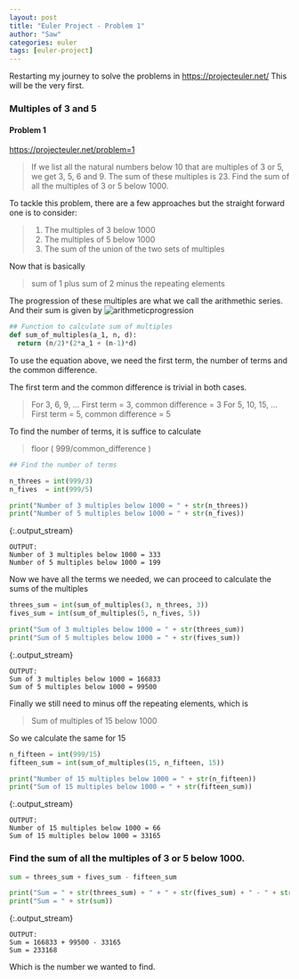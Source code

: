 ```yaml
---
layout: post
title: "Euler Project - Problem 1"
author: "Saw"
categories: euler
tags: [euler-project]
---
```


Restarting my journey to solve the problems in https://projecteuler.net/ This will be the very first.

### Multiples of 3 and 5
#### Problem 1

https://projecteuler.net/problem=1
> If we list all the natural numbers below 10 that are multiples of 3 or 5, we get 3, 5, 6 and 9. The sum of these multiples is 23.
Find the sum of all the multiples of 3 or 5 below 1000.

To tackle this problem, there are a few approaches but the straight forward one is to consider:

> 1. The multiples of 3 below 1000
> 2. The multiples of 5 below 1000
> 3. The sum of the union of the two sets of multiples

Now that is basically
>  sum of 1 plus sum of 2 minus the repeating elements

The progression of these multiples are what we call the arithmethic series. And their sum is given by
![arithmeticprogression](https://www.onlinemathlearning.com/image-files/xarithmetic-series.png.pagespeed.ic.kx-x1loOGX.png)


<div class="input_area" markdown="1">

```python
## Function to calculate sum of multiples
def sum_of_multiples(a_1, n, d):
  return (n/2)*(2*a_1 + (n-1)*d)

```

</div>

To use the equation above, we need the first term, the number of terms and the common difference.

The first term and the common difference is trivial in both cases.
> For 3, 6, 9, ...   First term = 3, common difference = 3
> For 5, 10, 15, ... First term = 5, common difference = 5

To find the number of terms, it is suffice to calculate
> floor ( 999/common_difference )


<div class="input_area" markdown="1">

```python
## Find the number of terms

n_threes = int(999/3)
n_fives  = int(999/5)

print("Number of 3 multiples below 1000 = " + str(n_threes))
print("Number of 5 multiples below 1000 = " + str(n_fives))
```

</div>

{:.output_stream}
```
OUTPUT:
Number of 3 multiples below 1000 = 333
Number of 5 multiples below 1000 = 199

```

Now we have all the terms we needed, we can proceed to calculate the sums of the multiples


<div class="input_area" markdown="1">

```python
threes_sum = int(sum_of_multiples(3, n_threes, 3))
fives_sum = int(sum_of_multiples(5, n_fives, 5))

print("Sum of 3 multiples below 1000 = " + str(threes_sum))
print("Sum of 5 multiples below 1000 = " + str(fives_sum))
```

</div>

{:.output_stream}
```
OUTPUT:
Sum of 3 multiples below 1000 = 166833
Sum of 5 multiples below 1000 = 99500

```

Finally we still need to minus off the repeating elements, which is
> Sum of multiples of 15 below 1000

So we calculate the same for 15


<div class="input_area" markdown="1">

```python
n_fifteen = int(999/15)
fifteen_sum = int(sum_of_multiples(15, n_fifteen, 15))

print("Number of 15 multiples below 1000 = " + str(n_fifteen))
print("Sum of 15 multiples below 1000 = " + str(fifteen_sum))
```

</div>

{:.output_stream}
```
OUTPUT:
Number of 15 multiples below 1000 = 66
Sum of 15 multiples below 1000 = 33165

```

### Find the sum of all the multiples of 3 or 5 below 1000.


<div class="input_area" markdown="1">

```python
sum = threes_sum + fives_sum - fifteen_sum

print("Sum = " + str(threes_sum) + " + " + str(fives_sum) + " - " + str(fifteen_sum))
print("Sum = " + str(sum))
```

</div>

{:.output_stream}
```
OUTPUT:
Sum = 166833 + 99500 - 33165
Sum = 233168

```

Which is the number we wanted to find.
